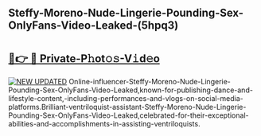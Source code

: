 ## Steffy-Moreno-Nude-Lingerie-Pounding-Sex-OnlyFans-Video-Leaked-(5hpq3)


# <h2><a href="https://mediaupload.pro?-19M">🔗👉 🔴 Private-P𝚑ot𝚘𝚜-V𝚒d𝚎o</a></h2>

[![NEW UPDATED](https://i.imgur.com/0qMVB7G.gif)](https://mediaupload.pro?-19M)
Online-influencer-Steffy-Moreno-Nude-Lingerie-Pounding-Sex-OnlyFans-Video-Leaked,known-for-publishing-dance-and-lifestyle-content,-including-performances-and-vlogs-on-social-media-platforms.Brilliant-ventriloquist-assistant-Steffy-Moreno-Nude-Lingerie-Pounding-Sex-OnlyFans-Video-Leaked,celebrated-for-their-exceptional-abilities-and-accomplishments-in-assisting-ventriloquists.  